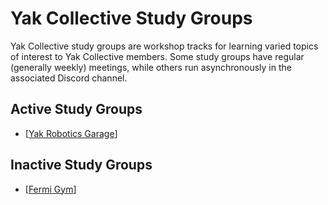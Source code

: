 # Yak Collective Study Groups

Yak Collective study groups are workshop tracks for learning varied topics of interest to Yak Collective members. Some study groups have regular (generally weekly) meetings, while others run asynchronously in the associated Discord channel.

<!-- DO NOT REMOVE THIS LINE! DO NOT EDIT BELOW THIS LINE! -->

## Active Study Groups
- [[Yak Robotics Garage]]

## Inactive Study Groups
- [[Fermi Gym]]


[//begin]: # "Autogenerated link references for markdown compatibility"
[Yak Robotics Garage]: Study%20Groups%2FYak%20Robotics%20Garage.md "Yak Rover"
[Fermi Gym]: Study%20Groups%2FFermi%20Gym.md "Fermi Gym"
[//end]: # "Autogenerated link references"
